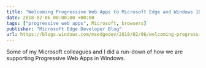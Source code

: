 ```yaml
---
title: "Welcoming Progressive Web Apps to Microsoft Edge and Windows 10"
date: 2018-02-06 00:00:00 +00:00
tags: ["progressive web apps", Microsoft, browsers]
publisher: "Microsoft Edge Developer Blog"
url: https://blogs.windows.com/msedgedev/2018/02/06/welcoming-progressive-web-apps-edge-windows-10/
---
```


Some of my Microsoft colleagues and I did a run-down of how we are supporting Progressive Web Apps in Windows.

